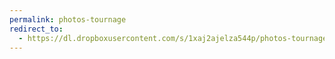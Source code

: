 ```yaml
---
permalink: photos-tournage
redirect_to:
  - https://dl.dropboxusercontent.com/s/1xaj2ajelza544p/photos-tournage.zip?dl=0
---
```

